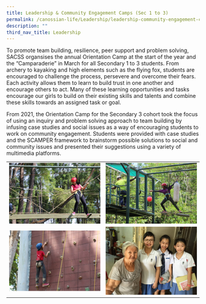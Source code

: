 ```yaml
---
title: Leadership & Community Engagement Camps (Sec 1 to 3)
permalink: /canossian-life/Leadership/leadership-community-engagement-camps-sec-1-3/
description: ""
third_nav_title: Leadership
---
```


To promote team building, resilience, peer support and problem solving, SACSS organsises the annual Orientation Camp at the start of the year and the “Camparaderie” in March for all Secondary 1 to 3 students. From archery to kayaking and high elements such as the flying fox, students are encouraged to challenge the process, persevere and overcome their fears. Each activity allows them to learn to build trust in one another and encourage others to act. Many of these learning opportunities and tasks encourage our girls to build on their existing skills and talents and combine these skills towards an assigned task or goal.

From 2021, the Orientation Camp for the Secondary 3 cohort took the focus of using an inquiry and problem solving approach to team building by infusing case studies and social issues as a way of encouraging students to work on community engagement. Students were provided with case studies and the SCAMPER framework to brainstorm possible solutions to social and community issues and presented their suggestions using a variety of multimedia platforms.


|   |   |
|---|---|
| ![](/images/Canossian%20Life/Leadership/IMG_7018-1536x1024.jpg)  | ![](/images/Canossian%20Life/Leadership/IMG_9380-1536x1024.jpg)  |
| ![](/images/Canossian%20Life/Leadership/IMG_7251-1536x1024.jpg)  | ![](/images/Canossian%20Life/Leadership/Include-this-image-as-well-1536x1152.jpg)  |